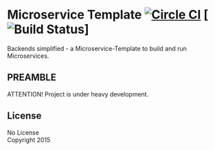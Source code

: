 # Microservice Template [![Circle CI](https://circleci.com/gh/SubKit/subkit-microservice.svg?style=svg)](https://circleci.com/gh/SubKit/subkit-microservice) [![Build Status](https://travis-ci.org/SubKit/subkit-microservice.svg?branch=master)]

Backends simplified - a Microservice-Template to build and run Microservices.

PREAMBLE
---
ATTENTION! Project is under heavy development.

License
---
No License  
Copyright 2015  

